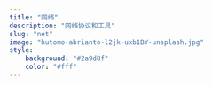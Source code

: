 ```yaml
---
title: "网络"
description: "网络协议和工具"
slug: "net"
image: "hutomo-abrianto-l2jk-uxb1BY-unsplash.jpg"
style:
    background: "#2a9d8f"
    color: "#fff"
---
```

